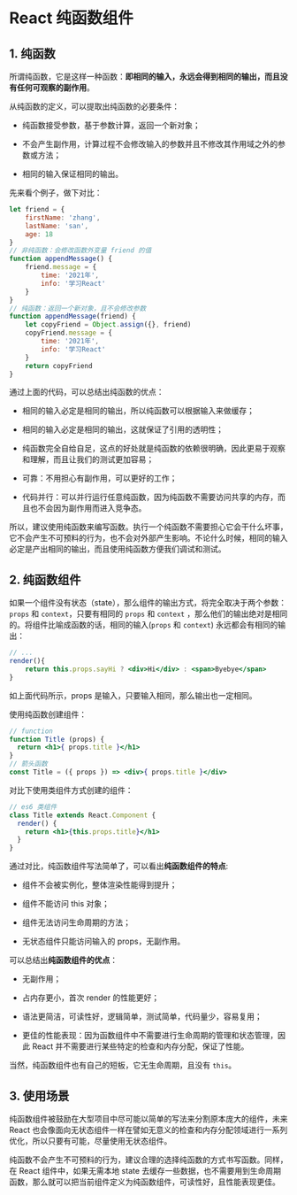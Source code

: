 # React 纯函数组件

## 1. 纯函数

所谓纯函数，它是这样一种函数：**即相同的输入，永远会得到相同的输出，而且没有任何可观察的副作用**。



从纯函数的定义，可以提取出纯函数的必要条件：

- 纯函数接受参数，基于参数计算，返回一个新对象；
- 不会产生副作用，计算过程不会修改输入的参数并且不修改其作用域之外的参数或方法；

- 相同的输入保证相同的输出。



先来看个例子，做下对比：

```jsx
let friend = {
    firstName: 'zhang',
    lastName: 'san',
    age: 18
}
// 非纯函数：会修改函数外变量 friend 的值
function appendMessage() {
    friend.message = {
        time: '2021年',
        info: '学习React'
    }
}
// 纯函数：返回一个新对象，且不会修改参数
function appendMessage(friend) {
    let copyFriend = Object.assign({}, friend)
    copyFriend.message = {
        time: '2021年',
        info: '学习React'
    }
    return copyFriend
}
```

通过上面的代码，可以总结出纯函数的优点：

- 相同的输入必定是相同的输出，所以纯函数可以根据输入来做缓存；
- 相同的输入必定是相同的输出，这就保证了引用的透明性；

- 纯函数完全自给自足，这点的好处就是纯函数的依赖很明确，因此更易于观察和理解，而且让我们的测试更加容易；
- 可靠：不用担心有副作用，可以更好的工作；

- 代码并行：可以并行运行任意纯函数，因为纯函数不需要访问共享的内存，而且也不会因为副作用而进入竞争态。



所以，建议使用纯函数来编写函数。执行一个纯函数不需要担心它会干什么坏事，它不会产生不可预料的行为，也不会对外部产生影响。不论什么时候，相同的输入必定是产出相同的输出，而且使用纯函数方便我们调试和测试。

## 2. 纯函数组件

如果一个组件没有状态（state），那么组件的输出方式，将完全取决于两个参数：`props` 和 `context`，只要有相同的 `props` 和 `context` ，那么他们的输出绝对是相同的。将组件比喻成函数的话，相同的输入(`props` 和 `context`) 永远都会有相同的输出：

```jsx
// ...
render(){
    return this.props.sayHi ? <div>Hi</div> : <span>Byebye</span>
}
```

如上面代码所示，props 是输入，只要输入相同，那么输出也一定相同。



使用纯函数创建组件：

```jsx
// function
function Title (props) {
  return <h1>{ props.title }</h1>
}
// 箭头函数
const Title = ({ props }) => <div>{ props.title }</div>
```

对比下使用类组件方式创建的组件：

```jsx
// es6 类组件
class Title extends React.Component {
  render() {
    return <h1>{this.props.title}</h1>
  }
}
```

通过对比，纯函数组件写法简单了，可以看出**纯函数组件的特点**:

- 组件不会被实例化，整体渲染性能得到提升；
- 组件不能访问 this 对象；

- 组件无法访问生命周期的方法；
- 无状态组件只能访问输入的 props，无副作用。



可以总结出**纯函数组件的优点**：

- 无副作用；
- 占内存更小，首次 render 的性能更好；

- 语法更简洁，可读性好，逻辑简单，测试简单，代码量少，容易复用；
- 更佳的性能表现：因为函数组件中不需要进行生命周期的管理和状态管理，因此 React 并不需要进行某些特定的检查和内存分配，保证了性能。



当然，纯函数组件也有自己的短板，它无生命周期，且没有 `this`。

## 3. 使用场景

纯函数组件被鼓励在大型项目中尽可能以简单的写法来分割原本庞大的组件，未来 React 也会像面向无状态组件一样在譬如无意义的检查和内存分配领域进行一系列优化，所以只要有可能，尽量使用无状态组件。



纯函数不会产生不可预料的行为，建议合理的选择纯函数的方式书写函数。同样，在 React 组件中，如果无需本地 state 去缓存一些数据，也不需要用到生命周期函数，那么就可以把当前组件定义为纯函数组件，可读性好，且性能表现更佳。